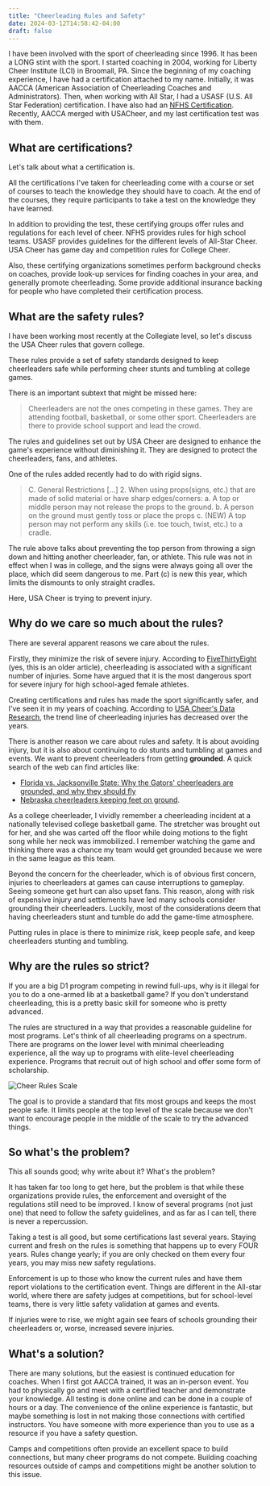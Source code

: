 ```yaml
---
title: "Cheerleading Rules and Safety"
date: 2024-03-12T14:58:42-04:00
draft: false
---
```


I have been involved with the sport of cheerleading since 1996. It has been a LONG stint with the sport. I started coaching in 2004, working for Liberty Cheer Institute (LCI) in Broomall, PA. Since the beginning of my coaching experience, I have had a certification attached to my name. Initially, it was AACCA (American Association of Cheerleading Coaches and Administrators). Then, when working with All Star, I had a USASF (U.S. All Star Federation) certification. I have also had an [NFHS Certification](https://nfhslearn.com/courses/cheer-and-dance-safety-certification). Recently, AACCA merged with USACheer, and my last certification test was with them.

## What are certifications?

Let's talk about what a certification is.

All the certifications I've taken for cheerleading come with a course or set of courses to teach the knowledge they should have to coach. At the end of the courses, they require participants to take a test on the knowledge they have learned.

In addition to providing the test, these certifying groups offer rules and regulations for each level of cheer. NFHS provides rules for high school teams. USASF provides guidelines for the different levels of All-Star Cheer. USA Cheer has game day and competition rules for College Cheer.

Also, these certifying organizations sometimes perform background checks on coaches, provide look-up services for finding coaches in your area, and generally promote cheerleading. Some provide additional insurance backing for people who have completed their certification process.

## What are the safety rules?

I have been working most recently at the Collegiate level, so let's discuss the USA Cheer rules that govern college.

These rules provide a set of safety standards designed to keep cheerleaders safe while performing cheer stunts and tumbling at college games.

There is an important subtext that might be missed here:

> Cheerleaders are not the ones competing in these games. They are attending football, basketball, or some other sport. Cheerleaders are there to provide school support and lead the crowd.

The rules and guidelines set out by USA Cheer are designed to enhance the game's experience without diminishing it. They are designed to protect the cheerleaders, fans, and athletes.

One of the rules added recently had to do with rigid signs.

> C. General Restrictions
> [...] 2. When using props(signs, etc.) that are made of solid material or have sharp edges/corners:
> a. A top or middle person may not release the props to the ground.
> b. A person on the ground must gently toss or place the props
> c. (NEW) A top person may not perform any skills (i.e. toe touch, twist, etc.) to a cradle.

The rule above talks about preventing the top person from throwing a sign down and hitting another cheerleader, fan, or athlete. This rule was not in effect when I was in college, and the signs were always going all over the place, which did seem dangerous to me. Part (c) is new this year, which limits the dismounts to only straight cradles.

Here, USA Cheer is trying to prevent injury.

## Why do we care so much about the rules?

There are several apparent reasons we care about the rules.

Firstly, they minimize the risk of severe injury. According to [FiveThirtyEight](https://fivethirtyeight.com/features/cheerleading-safety-high-school-sports/) (yes, this is an older article), cheerleading is associated with a significant number of injuries. Some have argued that it is the most dangerous sport for severe injury for high school-aged female athletes.

Creating certifications and rules has made the sport significantly safer, and I've seen it in my years of coaching. According to [USA Cheer's Data Research](https://usacheer.org/safety/research), the trend line of cheerleading injuries has decreased over the years.

There is another reason we care about rules and safety. It is about avoiding injury, but it is also about continuing to do stunts and tumbling at games and events. We want to prevent cheerleaders from getting **grounded**. A quick search of the web can find articles like:

- [Florida vs. Jacksonville State: Why the Gators' cheerleaders are grounded, and why they should fly](https://www.alligatorarmy.com/2012/11/17/3657878/florida-cheerleaders-grounded-stunts-unground-uf-cheer)
- [Nebraska cheerleaders keeping feet on ground](https://www.tuscaloosanews.com/story/news/2002/08/23/nebraska-cheerleaders-keeping-feet-on-ground/27826103007/).

As a college cheerleader, I vividly remember a cheerleading incident at a nationally televised college basketball game. The stretcher was brought out for her, and she was carted off the floor while doing motions to the fight song while her neck was immobilized. I remember watching the game and thinking there was a chance my team would get grounded because we were in the same league as this team.

Beyond the concern for the cheerleader, which is of obvious first concern, injuries to cheerleaders at games can cause interruptions to gameplay. Seeing someone get hurt can also upset fans. This reason, along with risk of expensive injury and settlements have led many schools consider grounding their cheerleaders. Luckily, most of the considerations deem that having cheerleaders stunt and tumble do add the game-time atmosphere.

Putting rules in place is there to minimize risk, keep people safe, and keep cheerleaders stunting and tumbling.

## Why are the rules so strict?

If you are a big D1 program competing in rewind full-ups, why is it illegal for you to do a one-armed lib at a basketball game? If you don't understand cheerleading, this is a pretty basic skill for someone who is pretty advanced.

The rules are structured in a way that provides a reasonable guideline for most programs. Let's think of all cheerleading programs on a spectrum. There are programs on the lower level with minimal cheerleading experience, all the way up to programs with elite-level cheerleading experience. Programs that recruit out of high school and offer some form of scholarship.

![Cheer Rules Scale](/assets/img/2024/03/cheer-rules-skills-target.png)

The goal is to provide a standard that fits most groups and keeps the most people safe. It limits people at the top level of the scale because we don't want to encourage people in the middle of the scale to try the advanced things.

## So what's the problem?

This all sounds good; why write about it? What's the problem?

It has taken far too long to get here, but the problem is that while these organizations provide rules, the enforcement and oversight of the regulations still need to be improved. I know of several programs (not just one) that need to follow the safety guidelines, and as far as I can tell, there is never a repercussion.

Taking a test is all good, but some certifications last several years. Staying current and fresh on the rules is something that happens up to every FOUR years. Rules change yearly; if you are only checked on them every four years, you may miss new safety regulations.

Enforcement is up to those who know the current rules and have them report violations to the certification event. Things are different in the All-star world, where there are safety judges at competitions, but for school-level teams, there is very little safety validation at games and events.

If injuries were to rise, we might again see fears of schools grounding their cheerleaders or, worse, increased severe injuries.

## What's a solution?

There are many solutions, but the easiest is continued education for coaches. When I first got AACCA trained, it was an in-person event. You had to physically go and meet with a certified teacher and demonstrate your knowledge. All testing is done online and can be done in a couple of hours or a day. The convenience of the online experience is fantastic, but maybe something is lost in not making those connections with certified instructors. You have someone with more experience than you to use as a resource if you have a safety question.

Camps and competitions often provide an excellent space to build connections, but many cheer programs do not compete. Building coaching resources outside of camps and competitions might be another solution to this issue.
